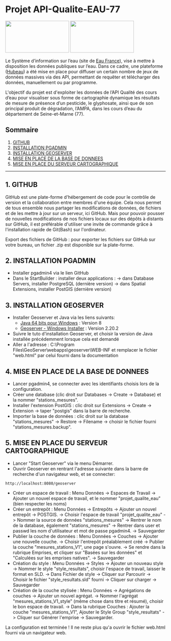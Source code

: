 # Projet API-Qualite-EAU-77
<img src="https://static.data.gouv.fr/avatars/c7/8f3e7b4d5740b890684d16aa381697.png" width="200" height="100" /> <img src="https://hubeau.eaufrance.fr/sites/default/files/api/demo/piezo/images/logohubeau.svg" width="200" height="100" />

Le Système d’information sur l’eau (site de [Eau France](https://www.eaufrance.fr/)), vise à mettre à disposition les données publiques sur l’eau. 
Dans ce cadre, une plateforme ([Hubeau](https://hubeau.eaufrance.fr/page/api-qualite-cours-deau)) a été mise en place pour diffuser un certain nombre de jeux de données massives 
via des API, permettant de requêter et télécharger des données, manuellement ou par programme.

L'objectif du projet est d'exploiter les données de l’API Qualité des cours d’eau pour 
visualiser sous forme de cartographie dynamique les résultats de mesure de présence d’un pesticide, le glyphosate, 
ainsi que de son principal produit de dégradation, l’AMPA, dans les cours d’eau du département de Seine-et-Marne (77).

## Sommaire
1. [GITHUB](#github)
2. [INSTALLATION PGADMIN](#installation-pgadmin)
3. [INSTALLATION GEOSERVER](#installation-geoserver)
4. [MISE EN PLACE DE LA BASE DE DONNEES](#mise-en-place-des-donnees)
5. [MISE EN PLACE DU SERVEUR CARTOGRAPHIQUE](#mise-en-place-du-serveur-cartographique)

***

## 1. GITHUB
GitHub est une plate-forme d'hébergement de code pour le contrôle de version et la collaboration entre membres d'une équipe.
Cela nous permet de tous ensemble nous partager les modifications de données, de fichiers et de les mettre à jour sur un serveur, ici GitHub.
Mais pour pouvoir pousser de nouvelles modifications de nos fichiers locaux sur des dépôts à distants sur GitHub, il est préférable d'utiliser une invite de commande
grâce à l'installation rapide de Git(Bash) sur l'ordinateur.

Export des fichiers de GitHub : pour exporter les fichiers sur GitHub sur votre bureau, un fichier .zip est disponible sur la plate-forme.

## 2. INSTALLATION PGADMIN
- Installer pgadmin4 via le lien GitHub
- Dans le StartBuilder : installer deux applications :
	-> dans Database Servers, installer PostgreSQL (dernière version)
	-> dans Spatial Extensions, installer PostGIS (dernière version)

## 3. INSTALLATION GEOSERVER
- Installer Geoserver et Java via les liens suivants:
   * [Java 64 bits pour Windows](https://www.java.com/fr/download/) : Version 8
   * [Geoserver - Windows Installer](http://geoserver.org/release/stable/) : Version 2.20.2
- Suivre le tuto d'installation Geoserver, et choisir la version de Java installée précédemment lorsque cela est demandé
- Aller a l'adresse : C:\Program Files\GeoServer\webapps\geoserver\WEB-INF et remplacer le fichier "web.html" par celui fourni dans la documentation

## 4. MISE EN PLACE DE LA BASE DE DONNEES
- Lancer pgadmin4, se connecter avec les identifiants choisis lors de la configuration.
- Créer une database (clic droit sur Databases -> Create -> Database) et la  nommer "stations_mesures".
- Installer l'extension PostGIS : clic droit sur Extensions -> Create -> Extension -> taper "postgis" dans la barre de recherche.
- Importer la base de données : clic droit sur la database "stations_mesures" -> Restore -> Filename -> choisir le fichier fourni "stations_mesures.backup".

## 5. MISE EN PLACE DU SERVEUR CARTOGRAPHIQUE
- Lancer "Start Geoserver" via le menu Démarrer.
- Ouvrir Geoserver en rentrant l'adresse suivante dans la barre de recherche d'un navigateur web, et se connecter:
```
http://localhost:8080/geoserver
```
- Créer un espace de travail : Menu Données -> Espaces de Travail -> Ajouter un nouvel espace de travail, et le nommer "projet_qualite_eau" (bien respecter les noms)
- Créer un entrepôt : Menu Données -> Entrepôts -> Ajouter un nouvel entrepôt -> POSTGIS.
	-> Choisir l'espace de travail "projet_qualite_eau"
	-> Nommer la source de données "stations_mesures"
	-> Rentrer le nom de la database, également "stations_mesures"
	-> Rentrer dans user et passwd les nom d'utilisateur et mot de passe pgadmin4.
	-> Sauvegarder
- Publier la couche de données : Menu Données -> Couches -> Ajouter une nouvelle couche.
	-> Choisir l'entrepôt préalablement créé
	-> Publier la couche "mesures_stations_V1", une page s'ouvre.
	-> Se rendre dans la rubrique Emprises, et cliquer sur "Basées sur les données" et "Calculées sur les emprises natives".
	-> Sauvegarder
- Création du style : Menu Données -> Styles -> Ajouter un nouveau style
	-> Nommer le style "style_resultats", choisir l'espace de travail, laisser le format en SLD.
	-> Dans Fichier de style -> Cliquer sur Parcourir -> Choisir le fichier "style_resultats.sld" fourni -> Cliquer sur charger
	-> Sauvegarder
- Création de la couche stylisée : Menu Données -> Agrégations de couches -> Ajouter un nouvel agrégat.
	-> Nommer l'agrégat "mesures_stations_V1_style" (même chose dans titre et résumé), choisir le bon espace de travail.
	-> Dans la rubrique Couches : Ajouter la couche "mesures_stations_V1", Ajouter le Style Group "style_resultats"
	-> Cliquer sur Générer l'emprise
	-> Sauvegarder.

La configuration est terminée ! Il ne reste plus qu'a ouvrir le fichier web.html fourni
via un navigateur web.

